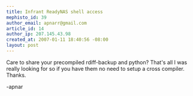 ```yaml
--- 
title: Infrant ReadyNAS shell access
mephisto_id: 39
author_email: apnarr@gmail.com
article_id: 14
author_ip: 207.145.43.98
created_at: 2007-01-11 18:40:56 -08:00
layout: post
---
```

Care to share your precompiled rdiff-backup and python?  That's all I was really looking for so if you have them no need to setup a cross compiler.  Thanks.

-apnar
